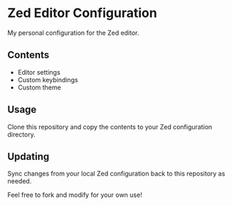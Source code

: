 # Zed Editor Configuration

My personal configuration for the Zed editor.

## Contents

- Editor settings
- Custom keybindings
- Custom theme

## Usage

Clone this repository and copy the contents to your Zed configuration directory.

## Updating

Sync changes from your local Zed configuration back to this repository as needed.

Feel free to fork and modify for your own use!
